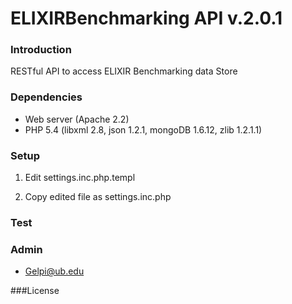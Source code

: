 # ELIXIRBenchmarking API v.2.0.1

### Introduction
RESTful API to access ELIXIR Benchmarking data Store

### Dependencies

* Web server (Apache 2.2)
* PHP 5.4 (libxml 2.8, json 1.2.1, mongoDB 1.6.12, zlib 1.2.1.1)

### Setup

1. Edit settings.inc.php.templ
   
2. Copy edited file as settings.inc.php
 
### Test


### Admin
* Gelpi@ub.edu

###License
